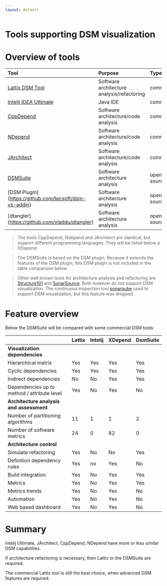 ```yaml
---
layout: default
---
```


# Tools supporting DSM visualization

# Overview of tools

| Tool		                                                | Purpose                                    | Type        |
|:----------------------------------------------------------|:-------------------------------------------|:------------|
| [Lattix DSM Tool](http://lattix.com/)                     | Software architecture analysis/refactoring | commercial  | 
| [Intelij IDEA Ultimate](https://www.jetbrains.com/idea/)  | Java IDE                                   | commercial  | 
| [CppDepend](https://www.cppdepend.com/)                   | Software architecture/code analysis        | commercial  | 
| [NDepend](https://www.ndepend.com/)                       | Software architecture/code analysis        | commercial  | 
| [JArchitect](https://www.jarchitect.com/)                 | Software architecture/code analysis        | commercial  | 
| [DSMSuite](https://dsmsuite.github.io/)                   | Software architecture analysis             | open source | 
| [DSM Plugin] (https://github.com/tecsoft/dsm-vs-addin)    | Software architecture analysis             | open source | 
| [dtangler] {https://github.com/vladdu/dtangler}           | Software architecture analysis             | open source | 

> The tools CppDepend, Ndepend and JArchitect are identical, but support different programming languages. They will be listed below a XDepend

> The DSMSuite is based on the DSM plugin. Because it extends the features of the DSM plugin, this DSM plugin is not included in the table comparison below.

> Other well known tools for architecture analysis and refactoring are [Structure101](http://structure101.com/) 
> and [SonarSource](https://www.sonarsource.com/). Both however do not support DSM visualization. 
> The continuous inspection tool [sonarqube](https://www.sonarqube.org/) used to support DSM visualization, but this feature was dropped. 

# Feature overview

Below the DSMSuite will be compared with some commercial DSM tools:

|	                                          | Lattix | Intelij  | XDepend    | DsmSuite  |
|:--------------------------------------------|:-------|:---------|:-----------|:----------|
| **Visualization dependencies**              |        |          |            |           |           
| Hierarchical matrix	                      | Yes	   | Yes	  | Yes        | Yes	   |  
| Cyclic dependencies	                      | Yes    | Yes	  | Yes	       | Yes       |
| Indirect dependencies	                      | No	   | No	      | Yes	       | Yes       |	
| Dependencies up to method / attribute level | Yes	   | No	      | Yes	       | No        |	
| **Architecture analysis and assessment**    |        |          |            |           |
| Number of partitioning algorithms           | 11	   | 1	      | 1	       | 2         |
| Number of software metrics	              | 24	   | 0	      | 82	       | 0         |
| **Architecture control**                    |        |          |            |           |
| Simulate refactoring	                      | Yes    | No       | No	       | Yes       |
| Definition dependency rules	              | Yes	   | no       | Yes        | No        |
| Build integration	                          | Yes	   | No       | Yes	       | Yes	   |
| Metrics       	                          | Yes    | No       | Yes        | Yes       |
| Metrics trends	                          | Yes    | No       | Yes        | No        |
| Automation	                              | Yes	   | No	      | Yes	       | No        |
| Web based dashboard                         | Yes    | No       | Yes        | No        |

# Summary

Intelij Ultimate, JArchitect, CppDepend, NDepend have more or less similar DSM capabilities.

If architecture refactoring is necessary, then Lattix or the DSMSuite are required. 

The commercial Lattix tool is still the best choice, when advanced DSM features are required.
